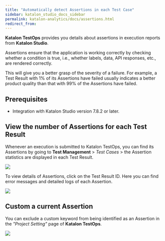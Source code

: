 ```yaml
---
title: "Automatically detect Assertions in each Test Case"
sidebar: katalon_studio_docs_sidebar
permalink: katalon-analytics/docs/assertions.html
redirect_from:
---
```

**Katalon TestOps** provides you details about assertions in execution reports from **Katalon Studio**. 

Assertions ensure that the application is working correctly by checking whether a condition is true, i.e., whether labels, data, API responses, etc., are rendered correctly.

This will give you a better grasp of the severity of a failure. For example, a Test Result with 1% of its Assertions have failed usually indicates a better product quality than that with 99% of the Assertions have failed.

## Prerequisites

- Integration with Katalon Studio version 7.8.2 or later.

## View the number of Assertions for each Test Result

Whenever an execution is submitted to Katalon TestOps, you can find its Assertions by going to **Test Management** > *Test Cases* > the Assertion statistics are displayed in each Test Result.

![](https://github.com/katalon-studio/docs-images/raw/master/katalon-analytics/docs/assertions/assertions.png)

To view details of Assertions, click on the Test Result ID. Here you can find error messages and detailed logs of each Assertion.

![](https://github.com/katalon-studio/docs-images/raw/master/katalon-analytics/docs/assertions/assertion-details.png)

## Custom a current Assertion

You can exclude a custom keyword from being identified as an Assertion in the *"Project Setting"* page of **Katalon TestOps**.

![](https://github.com/katalon-studio/docs-images/raw/master/katalon-analytics/docs/assertions/custom-assertions.png)
